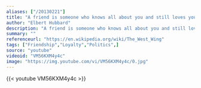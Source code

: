 ```yaml
---
aliases: ["/20130221"]
title: "A friend is someone who knows all about you and still loves you."
author: "Elbert Hubbard"
description: "A friend is someone who knows all about you and still loves you. - Elbert Hubbard quotes from GetInspired365.com"
summary: ""
referenceurl: "https://en.wikipedia.org/wiki/The_West_Wing"
tags: ["Friendship","Loyalty","Politics",]
source: "youtube"
videoid: "VM56KXM4y4c"
image: "https://img.youtube.com/vi/VM56KXM4y4c/0.jpg"
---
```


{{< youtube VM56KXM4y4c >}}

